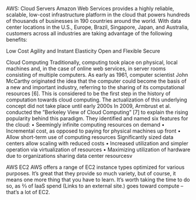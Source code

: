 AWS: Cloud Servers
Amazon Web Services provides a highly reliable, scalable, low-cost infrastructure platform in the cloud that powers hundreds of thousands of businesses in 190 countries around the world. With data center locations in the U.S., Europe, Brazil, Singapore, Japan, and Australia, customers across all industries are taking advantage of the following benefits:

Low Cost
Agility and Instant Elasticity
Open and Flexible
Secure



Cloud Computing
Traditionally, computing took place on physical, local machines and, in the case of online web services, in server rooms consisting of multiple computers. As early as 1961, computer scientist John McCarthy originated the idea that the computer could become the basis of a new and important industry, referring to the sharing of its computational resources [6]. This is considered to be the first step in the history of computation towards cloud computing. The actualization of this underlying concept did not take place until early 2000s
In 2009, Armbrust et al. conducted the ”Berkeley View of Cloud Computing” [7] to explain the rising popularity behind this paradigm. They identified and named six features for the cloud:
• Seemingly infinite computing resources on demand
• Incremental cost, as opposed to paying for physical machines up front
• Allow short-term use of computing resources
Significantly sized data centers allow scaling with reduced costs
• Increased utilization and simpler operation via virtualization of resources
• Maximizing utilization of hardware due to organizations sharing data center resourcesv

AWS EC2
AWS offers a range of EC2 instance types optimized for various purposes. It’s great that they provide so much variety, but of course, it means one more thing that you have to learn. It’s worth taking the time to do so, as ⅔ of IaaS spend (Links to an external site.) goes toward compute – that’s a lot of EC2.